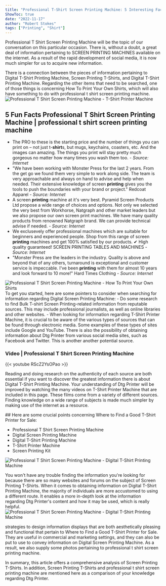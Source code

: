 ```yaml
---
title: "Professional T-Shirt Screen Printing Machine: 5 Interesting Facts"
ShowToc: true 
date: "2022-11-17"
author: "Robert Stokes" 
tags: ["Printing", "Shirt"]
---
```


Professional T Shirt Screen Printing Machine will be the topic of our conversation on this particular occasion. There is, without a doubt, a great deal of information pertaining to SCREEN PRINTING MACHINES available on the internet. As a result of the rapid development of social media, it is now much simpler for us to acquire new information.

There is a connection between the pieces of information pertaining to Digital T-Shirt Printing Machine, Screen Printing T-Shirts, and Digital T-Shirt Printing Machine. Regarding the other items that need to be searched, one of those things is concerning How To Print Your Own Shirts, which will also have something to do with professional t shirt screen printing machine.
<img loading="lazy" src="https://expressprint.co.za/wp-content/uploads/2017/12/express-print-197-768x1088.jpg" onerror="this.onerror=null;this.src='https://blogger.googleusercontent.com/img/a/AVvXsEhe7F7TRXHtjiKvHb5vS7DmnxvpHiDyoYyYvm1nHB3Qp2_w3BnM6A2eq4v7FYxCC9bfZt3a9vIMtAYEKUiaDQbHMg-ViyGmRIj39MLp0bGFfgfYw1Dc9q_H-T0wiTm3l0Uq42dETrN9eC8aGJ9_IORZsxST1AcLR7np1koOfcc7tnHa4S8Mwz_xD9d0=s16000';" alt="Professional T Shirt Screen Printing Machine - T-Shirt Printer Machine" >

## 5 Fun Facts Professional T Shirt Screen Printing Machine | professional t shirt screen printing machine
-   The PRO to these is the starting price and the number of things you can print on – not just t-**shirt**s, but mugs, keychains, coasters, etc. And the images can amazing. The things you print will stay pretty much gorgeous no matter how many times you wash them too. - <cite>Source: Internet</cite>
-   "We have been working with Monster Press for the last 2 years. From the get go we found them very simple to work along side. The team is very approachable and always on hand to advise and help when needed. Their extensive knowledge of screen **printing** gives you the tools to push the boundaries with your brand or project." Redcoat Apparel - <cite>Source: Internet</cite>
-   A screen **printing** machine at it's very best. Pyramid Screen Products Ltd propose a wide range of choices and options. Not only we selected the very best from Workhorse, Natgraph and other market leaders but we also propose our own screen print machines. We have many quality products from renowned Natgraph brand. We can provide technical advise if needed. - <cite>Source: Internet</cite>
-   We exclusevely offer professional machines which are suitable for beginners and experienced people. Shop from this range of screen **printing** machines and get 100% satisfied by our products. ✔ High quality guaranteed! SCREEN PRINTING TABLES AND MACHINES - <cite>Source: Internet</cite>
-   "Monster Press are the leaders in the industry. Quality is above and beyond that of any others, turnaround is exceptional and customer service is impeccable. I've been **printing** with them for almost 10 years and look forward to 10 more!" Hard Times Clothing - <cite>Source: Internet</cite>


<img loading="lazy" src="https://expressprint.co.za/wp-content/uploads/2020/01/express-print-154-1-450x450.jpg" onerror="this.onerror=null;this.src='https://blogger.googleusercontent.com/img/a/AVvXsEhe7F7TRXHtjiKvHb5vS7DmnxvpHiDyoYyYvm1nHB3Qp2_w3BnM6A2eq4v7FYxCC9bfZt3a9vIMtAYEKUiaDQbHMg-ViyGmRIj39MLp0bGFfgfYw1Dc9q_H-T0wiTm3l0Uq42dETrN9eC8aGJ9_IORZsxST1AcLR7np1koOfcc7tnHa4S8Mwz_xD9d0=s16000';" alt="Professional T Shirt Screen Printing Machine - How To Print Your Own Shirts" >
To get you started, here are some pointers to consider when searching for information regarding Digital Screen Printing Machine:
- Do some research to find Bulk T-shirt Screen Printing-related information from reputable sources. This may include professional journalists, as well as online libraries and other websites.
- When looking for information regarding T-Shirt Printer Machine, it is crucial to be aware of the various types of sources that can be found through electronic media. Some examples of these types of sites include Google and YouTube. There is also the possibility of obtaining information about Dtg Printer from various social media sites, such as Facebook and Twitter. This is another another potential source.

### Video | Professional T Shirt Screen Printing Machine
{{< youtube RScZ2YsOPao >}} 


Reading and doing research on the authenticity of each source are both essential if you want to discover the greatest information there is about Digital T-Shirt Printing Machine.
Your understanding of Dtg Printer will be improved by watching the many videos on T-Shirt Printer Machine that are included in this page. These films come from a variety of different sources. Finding knowledge on a wide range of subjects is made much simpler by making use of the internet as a resource.
<script async="async" data-cfasync="false" src="//normallydemandedalter.com/fe63df3c5408708b15d8dc3d9b206b31/invoke.js"></script>
<div id="container-fe63df3c5408708b15d8dc3d9b206b31"></div>
## Here are some crucial points concerning Where to Find a Good T-Shirt Printer for Sale:

- Professional T Shirt Screen Printing Machine
- Digital Screen Printing Machine
- Digital T-Shirt Printing Machine
- T-Shirt Printer Machine
- Screen Printing Kit

 <img loading="lazy" src="https://www.flagprintingmachine.com/photo/pl11425406-epson_dx7_printhead_sublimation_t_shirt_fabric_printing_machine.jpg" onerror="this.onerror=null;this.src='https://blogger.googleusercontent.com/img/a/AVvXsEhe7F7TRXHtjiKvHb5vS7DmnxvpHiDyoYyYvm1nHB3Qp2_w3BnM6A2eq4v7FYxCC9bfZt3a9vIMtAYEKUiaDQbHMg-ViyGmRIj39MLp0bGFfgfYw1Dc9q_H-T0wiTm3l0Uq42dETrN9eC8aGJ9_IORZsxST1AcLR7np1koOfcc7tnHa4S8Mwz_xD9d0=s16000';" alt="Professional T Shirt Screen Printing Machine - Digital T-Shirt Printing Machine" >

You won't have any trouble finding the information you're looking for because there are so many websites and forums on the subject of Screen Printing T-Shirts.
When it comes to obtaining information on Digital T-Shirt Printing Machine, the majority of individuals are more accustomed to using a different route. It enables a more in-depth look at the information regarding Dtg Printer's content and how it may be used, which is really helpful.
<img loading="lazy" src="https://directtogarmentprint.co.za/wp-content/uploads/2017/12/direct-to-garment-51-768x960.jpg" onerror="this.onerror=null;this.src='https://blogger.googleusercontent.com/img/a/AVvXsEhe7F7TRXHtjiKvHb5vS7DmnxvpHiDyoYyYvm1nHB3Qp2_w3BnM6A2eq4v7FYxCC9bfZt3a9vIMtAYEKUiaDQbHMg-ViyGmRIj39MLp0bGFfgfYw1Dc9q_H-T0wiTm3l0Uq42dETrN9eC8aGJ9_IORZsxST1AcLR7np1koOfcc7tnHa4S8Mwz_xD9d0=s16000';" alt="Professional T Shirt Screen Printing Machine - Digital T-Shirt Printing Machine" >

strategies to design information displays that are both aesthetically pleasing and functional that pertain to Where to Find a Good T-Shirt Printer for Sale. They are useful in commercial and marketing settings, and they can also be put to use to convey information on Digital Screen Printing Machine. As a result, we also supply some photos pertaining to professional t shirt screen printing machine.

In summary, this article offers a comprehensive analysis of Screen Printing T-Shirts. In addition, Screen Printing T-Shirts and professional t shirt screen printing machine are mentioned here as a comparison of your knowledge regarding Dtg Printer.

	

